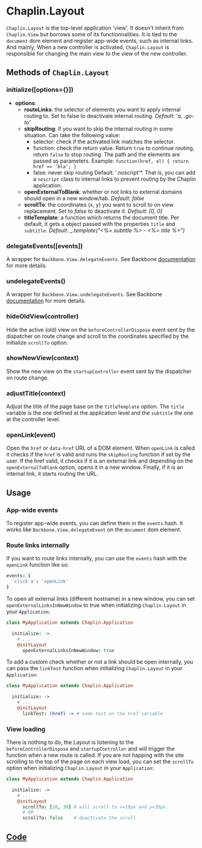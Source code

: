 # Chaplin.Layout

`Chaplin.Layout` is the top-level application 'view'. It doesn't inherit from `Chaplin.View` but borrows some of its functionnalities. It is tied to the `document` dom element and register app-wide events, such as internal links. And mainly, When a new controller is activated, `Chaplin.Layout` is responsible for changing the main view to the view of the new controller.

## Methods of `Chaplin.Layout`

<a name="initialize"></a>

### initialize([options={}])

* **options**:
    * **routeLinks**: the selector of elements you want to apply internal routing to. Set to false to deactivate internal routing. *Default: 'a, .go-to'*
    * **skipRouting**: if you want to skip the internal routing in some situation. Can take the following value:
        * selector: check if the activated link matches the selector.
        * function: check the return value. Return `true` to continue routing, return `false` to stop routing. The path and the elements are passed as parameters. Example: `function(href, el) { return href == 'bla'; }`
        * false: never skip routing
    Default: '.noscript'*. That is, you can add a `noscript` class to internal links to prevent routing by the Chaplin application.
    * **openExternalToBlank**: whether or not links to external domains should open in a new window/tab. *Default: false*
    * **scrollTo**: the coordinates (x, y) you want to scroll to on view replacement. Set to *false* to deactivate it. *Default: [0, 0]*
    * **titleTemplate**: a function which returns the document title. Per default, it gets a object passed with the properties `title` and `subtitle`. *Default: _.template("<%= subtitle %> - <%= title %>")*


<a name="delegateEvents"></a>

### delegateEvents([events])

A wrapper for `Backbone.View.delegateEvents`. See Backbone [documentation](http://backbonejs.org/#View-delegateEvents) for more details.


<a name="undelegateEvents"></a>

### undelegateEvents()

A wrapper for `Backbone.View.undelegateEvents`. See Backbone [documentation](http://backbonejs.org/#View-undelegateEvents) for more details.


<a name="hideOldView"></a>

### hideOldView(controller)

Hide the active (old) view on the `beforeControllerDispose` event sent by the dispatcher on route change and scroll to the coordinates specified by the initialize `scrollTo` option.


<a name="showNewView"></a>

### showNewView(context)

Show the new view on the `startupController` event sent by the dispatcher on route change.


<a name="adjustTitle"></a>

### adjustTitle(context)

Adjust the title of the page base on the `titleTemplate` option. The `title` variable is the one defined at the application level and the `subtitle` the one at the controller level.


<a name="openLink"></a>

### openLink(event)

Open the `href` or `data-href` URL of a DOM element. When `openLink` is called it checks if the `href` is valid and runs the `skipRouting` function if set by the user. If the href valid, it checks if it is an external link and depending on the `openExternalToBlank` option, opens it in a new window. Finally, if it is an internal link, it starts routing the URL.

## Usage

### App-wide events

To register app-wide events, you can define them in the `events` hash. It works like `Backbone.View.delegateEvent` on the `document` dom element.


### Route links internally

If you want to route links internally, you can use the `events` hash with the `openLink` function like so:

```coffeescript
events: {
  'click a': 'openLink'
}
```

To open all external links (different hostname) in a new window, you can set `openExternalLinksInNewWindow` to true when initializing `Chaplin.Layout` in your `Application`:

```coffeescript
class MyApplication extends Chaplin.Application

  initialize: ->
    # ...
    @initLayout
      openExternalLinksInNewWindow: true
```

To add a custom check whether or not a link should be open internally, you can pass the `linkTest` function when initializing `Chaplin.Layout` in your `Application`:

```coffeescript
class MyApplication extends Chaplin.Application

  initialize: ->
    # ...
    @initLayout
      linkTest: (href) -> # some test on the href variable
```

### View loading

There is nothing to do, the Layout is listening to the `beforeControllerDispose` and `startupController` and will trigger the function when a new route is called. If you are not happing with the site scrolling to the top of the page on each view load, you can set the `scrollTo` option when initializing `Chaplin.Layout` in your `Application`:

```coffeescript
class MyApplication extends Chaplin.Application

  initialize: ->
    # ...
    @initLayout
      scrollTo: [10, 30] # will scroll to x=10px and y=30px.
      # OR
      scrollTo: false    # deactivate the scroll
```

## [Code](https://github.com/chaplinjs/chaplin/blob/master/src/chaplin/views/layout.coffee)
